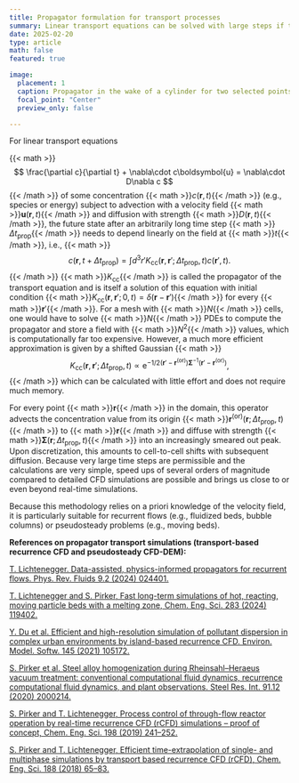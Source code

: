 ```yaml
---
title: Propagator formulation for transport processes
summary: Linear transport equations can be solved with large steps if the velocity field is known
date: 2025-02-20
type: article
math: false
featured: true

image:
  placement: 1
  caption: Propagator in the wake of a cylinder for two selected points (diamonds). Dashed lines represent the velocity field, round points the origin of influence for the diamonds. The ellipses indicate the width of the Gaussian approximation.
  focal_point: "Center"
  preview_only: false

---
```


For linear transport equations

{{< math >}}
$$
\frac{\partial c}{\partial t} + \nabla\cdot c\boldsymbol{u} = \nabla\cdot D\nabla c
$$
{{< /math >}}
of some concentration {{< math >}}$c(\boldsymbol{r}, t)${{< /math >}} (e.g., species or energy) subject to advection with a velocity field {{< math >}}$\boldsymbol{u}(\boldsymbol{r}, t)${{< /math >}} and diffusion with strength {{< math >}}$D(\boldsymbol{r}, t)${{< /math >}}, the future state after an arbitrarily long time step {{< math >}}$\Delta t_{\textrm{prop}}${{< /math >}}  needs to depend linearly on the field at {{< math >}}$t${{< /math >}}, i.e.,
{{< math >}}
$$
c(\boldsymbol{r}, t + \Delta t_{\textrm{prop}} ) = \int d^3r'  K_{\textrm{cc}} (\boldsymbol{r}, \boldsymbol{r}' ; \Delta t_{\textrm{prop}} , t) c(\boldsymbol{r}' , t).
$$
{{< /math >}}
{{< math >}}$K_{\textrm{cc}}${{< /math >}} is called the propagator of the transport equation and is itself a solution of this equation with initial condition {{< math >}}$K_{\textrm{cc}}(\boldsymbol{r}, \boldsymbol{r}' ; 0 , t) = \delta(\boldsymbol{r} - \boldsymbol{r}')${{< /math >}} for every {{< math >}}$\boldsymbol{r}'${{< /math >}}. For a mesh with {{< math >}}$N${{< /math >}} cells, one would have to solve {{< math >}}$N${{< /math >}} PDEs to compute the propagator and store a field with {{< math >}}$N^2${{< /math >}} values, which is computationally far too expensive. However, a much more efficient approximation is given by a shifted Gaussian
{{< math >}}
$$
K_{\textrm{cc}} (\boldsymbol{r}, \boldsymbol{r}' ; \Delta t_{\textrm{prop}} , t) \propto \textrm{e}^{-1/2\big(\boldsymbol{r}' - \boldsymbol{r}^{\textrm{(or)}}\big)\boldsymbol{\Sigma}^{-1}\big(\boldsymbol{r}' - \boldsymbol{r}^{\textrm{(or)}}\big)},
$$
{{< /math >}}
which can be calculated with little effort and does not require much memory.

For every point {{< math >}}$\boldsymbol{r}${{< /math >}} in the domain, this operator advects the concentration value from its origin {{< math >}}$\boldsymbol{r}^{\textrm{(or)}} (\boldsymbol{r}; \Delta t_{\textrm{prop}} , t)${{< /math >}} to {{< math >}}$\boldsymbol{r}${{< /math >}} and diffuse with strength {{< math >}}$\boldsymbol{\Sigma}(\boldsymbol{r}; \Delta t_{\textrm{prop}}, t)${{< /math >}} into an increasingly smeared out peak. Upon discretization, this amounts to cell-to-cell shifts with subsequent diffusion. Because very large time steps are permissible and the calculations are very simple, speed ups of several orders of magnitude compared to detailed CFD simulations are possible and brings us close to or even beyond real-time simulations.

Because this methodology relies on a priori knowledge of the velocity field, it is particularly suitable for recurrent flows (e.g., fluidized beds, bubble columns) or pseudosteady problems (e.g., moving beds).

**References on propagator transport simulations (transport-based recurrence CFD and pseudosteady CFD-DEM):**

<a href="https://doi.org/10.1103/PhysRevFluids.9.024401"> T. Lichtenegger. Data-assisted, physics-informed propagators for recurrent flows. Phys. Rev. Fluids 9.2 (2024) 024401. </a>

<a href="https://doi.org/10.1016/j.ces.2023.119402"> T. Lichtenegger and S. Pirker, Fast long-term simulations of hot, reacting, moving particle beds with a melting zone, Chem. Eng. Sci. 283 (2024) 119402. </a>

<a href="https://doi.org/10.1016/j.envsoft.2021.105172"> Y. Du et al. Efficient and high-resolution simulation of pollutant dispersion in complex urban environments by island-based recurrence CFD. Environ. Model. Softw. 145 (2021) 105172. </a>

<a href=" https://doi.org/10.1002/srin.202000214"> S. Pirker et al. Steel alloy homogenization during Rheinsahl–Heraeus vacuum treatment: conventional computational fluid dynamics, recurrence computational fluid dynamics, and plant observations. Steel Res. Int. 91.12 (2020) 2000214. </a>

<a href="https://doi.org/10.1016/j.ces.2018.09.043"> S. Pirker and T. Lichtenegger, Process control of through-flow reactor operation by real-time recurrence CFD (rCFD) simulations – proof of concept, Chem. Eng. Sci. 198 (2019) 241–252. </a>

<a href="https://doi.org/10.1016/j.ces.2018.04.059"> S. Pirker and T. Lichtenegger, Efficient time-extrapolation of single- and multiphase simulations by transport based recurrence CFD (rCFD), Chem. Eng.
Sci. 188 (2018) 65–83. </a>
